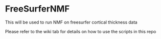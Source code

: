 # FreeSurferNMF
This will be used to run NMF on freesurfer cortical thickness data

Please refer to the wiki tab for details on how to use the scripts in this repo

